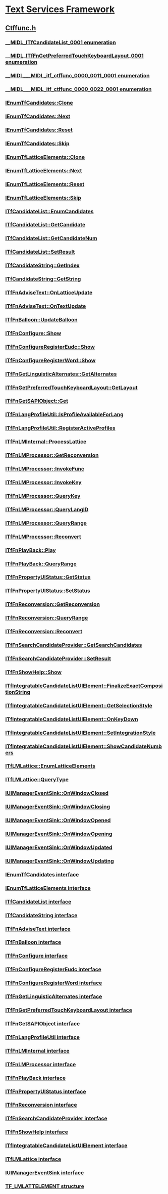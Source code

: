 # [Text Services Framework](../_tsf/index.md)
## [Ctffunc.h](index.md)
### [__MIDL_ITfCandidateList_0001 enumeration](../ctffunc/ne-ctffunc-__midl_itfcandidatelist_0001.md)
### [__MIDL_ITfFnGetPreferredTouchKeyboardLayout_0001 enumeration](../ctffunc/ne-ctffunc-__midl_itffngetpreferredtouchkeyboardlayout_0001.md)
### [__MIDL___MIDL_itf_ctffunc_0000_0011_0001 enumeration](../ctffunc/ne-ctffunc-__midl___midl_itf_ctffunc_0000_0011_0001.md)
### [__MIDL___MIDL_itf_ctffunc_0000_0022_0001 enumeration](../ctffunc/ne-ctffunc-__midl___midl_itf_ctffunc_0000_0022_0001.md)
### [IEnumTfCandidates::Clone](../ctffunc/nf-ctffunc-ienumtfcandidates-clone.md)
### [IEnumTfCandidates::Next](../ctffunc/nf-ctffunc-ienumtfcandidates-next.md)
### [IEnumTfCandidates::Reset](../ctffunc/nf-ctffunc-ienumtfcandidates-reset.md)
### [IEnumTfCandidates::Skip](../ctffunc/nf-ctffunc-ienumtfcandidates-skip.md)
### [IEnumTfLatticeElements::Clone](../ctffunc/nf-ctffunc-ienumtflatticeelements-clone.md)
### [IEnumTfLatticeElements::Next](../ctffunc/nf-ctffunc-ienumtflatticeelements-next.md)
### [IEnumTfLatticeElements::Reset](../ctffunc/nf-ctffunc-ienumtflatticeelements-reset.md)
### [IEnumTfLatticeElements::Skip](../ctffunc/nf-ctffunc-ienumtflatticeelements-skip.md)
### [ITfCandidateList::EnumCandidates](../ctffunc/nf-ctffunc-itfcandidatelist-enumcandidates.md)
### [ITfCandidateList::GetCandidate](../ctffunc/nf-ctffunc-itfcandidatelist-getcandidate.md)
### [ITfCandidateList::GetCandidateNum](../ctffunc/nf-ctffunc-itfcandidatelist-getcandidatenum.md)
### [ITfCandidateList::SetResult](../ctffunc/nf-ctffunc-itfcandidatelist-setresult.md)
### [ITfCandidateString::GetIndex](../ctffunc/nf-ctffunc-itfcandidatestring-getindex.md)
### [ITfCandidateString::GetString](../ctffunc/nf-ctffunc-itfcandidatestring-getstring.md)
### [ITfFnAdviseText::OnLatticeUpdate](../ctffunc/nf-ctffunc-itffnadvisetext-onlatticeupdate.md)
### [ITfFnAdviseText::OnTextUpdate](../ctffunc/nf-ctffunc-itffnadvisetext-ontextupdate.md)
### [ITfFnBalloon::UpdateBalloon](../ctffunc/nf-ctffunc-itffnballoon-updateballoon.md)
### [ITfFnConfigure::Show](../ctffunc/nf-ctffunc-itffnconfigure-show.md)
### [ITfFnConfigureRegisterEudc::Show](../ctffunc/nf-ctffunc-itffnconfigureregistereudc-show.md)
### [ITfFnConfigureRegisterWord::Show](../ctffunc/nf-ctffunc-itffnconfigureregisterword-show.md)
### [ITfFnGetLinguisticAlternates::GetAlternates](../ctffunc/nf-ctffunc-itffngetlinguisticalternates-getalternates.md)
### [ITfFnGetPreferredTouchKeyboardLayout::GetLayout](../ctffunc/nf-ctffunc-itffngetpreferredtouchkeyboardlayout-getlayout.md)
### [ITfFnGetSAPIObject::Get](../ctffunc/nf-ctffunc-itffngetsapiobject-get.md)
### [ITfFnLangProfileUtil::IsProfileAvailableForLang](../ctffunc/nf-ctffunc-itffnlangprofileutil-isprofileavailableforlang.md)
### [ITfFnLangProfileUtil::RegisterActiveProfiles](../ctffunc/nf-ctffunc-itffnlangprofileutil-registeractiveprofiles.md)
### [ITfFnLMInternal::ProcessLattice](../ctffunc/nf-ctffunc-itffnlminternal-processlattice.md)
### [ITfFnLMProcessor::GetReconversion](../ctffunc/nf-ctffunc-itffnlmprocessor-getreconversion.md)
### [ITfFnLMProcessor::InvokeFunc](../ctffunc/nf-ctffunc-itffnlmprocessor-invokefunc.md)
### [ITfFnLMProcessor::InvokeKey](../ctffunc/nf-ctffunc-itffnlmprocessor-invokekey.md)
### [ITfFnLMProcessor::QueryKey](../ctffunc/nf-ctffunc-itffnlmprocessor-querykey.md)
### [ITfFnLMProcessor::QueryLangID](../ctffunc/nf-ctffunc-itffnlmprocessor-querylangid.md)
### [ITfFnLMProcessor::QueryRange](../ctffunc/nf-ctffunc-itffnlmprocessor-queryrange.md)
### [ITfFnLMProcessor::Reconvert](../ctffunc/nf-ctffunc-itffnlmprocessor-reconvert.md)
### [ITfFnPlayBack::Play](../ctffunc/nf-ctffunc-itffnplayback-play.md)
### [ITfFnPlayBack::QueryRange](../ctffunc/nf-ctffunc-itffnplayback-queryrange.md)
### [ITfFnPropertyUIStatus::GetStatus](../ctffunc/nf-ctffunc-itffnpropertyuistatus-getstatus.md)
### [ITfFnPropertyUIStatus::SetStatus](../ctffunc/nf-ctffunc-itffnpropertyuistatus-setstatus.md)
### [ITfFnReconversion::GetReconversion](../ctffunc/nf-ctffunc-itffnreconversion-getreconversion.md)
### [ITfFnReconversion::QueryRange](../ctffunc/nf-ctffunc-itffnreconversion-queryrange.md)
### [ITfFnReconversion::Reconvert](../ctffunc/nf-ctffunc-itffnreconversion-reconvert.md)
### [ITfFnSearchCandidateProvider::GetSearchCandidates](../ctffunc/nf-ctffunc-itffnsearchcandidateprovider-getsearchcandidates.md)
### [ITfFnSearchCandidateProvider::SetResult](../ctffunc/nf-ctffunc-itffnsearchcandidateprovider-setresult.md)
### [ITfFnShowHelp::Show](../ctffunc/nf-ctffunc-itffnshowhelp-show.md)
### [ITfIntegratableCandidateListUIElement::FinalizeExactCompositionString](../ctffunc/nf-ctffunc-itfintegratablecandidatelistuielement-finalizeexactcompositionstring.md)
### [ITfIntegratableCandidateListUIElement::GetSelectionStyle](../ctffunc/nf-ctffunc-itfintegratablecandidatelistuielement-getselectionstyle.md)
### [ITfIntegratableCandidateListUIElement::OnKeyDown](../ctffunc/nf-ctffunc-itfintegratablecandidatelistuielement-onkeydown.md)
### [ITfIntegratableCandidateListUIElement::SetIntegrationStyle](../ctffunc/nf-ctffunc-itfintegratablecandidatelistuielement-setintegrationstyle.md)
### [ITfIntegratableCandidateListUIElement::ShowCandidateNumbers](../ctffunc/nf-ctffunc-itfintegratablecandidatelistuielement-showcandidatenumbers.md)
### [ITfLMLattice::EnumLatticeElements](../ctffunc/nf-ctffunc-itflmlattice-enumlatticeelements.md)
### [ITfLMLattice::QueryType](../ctffunc/nf-ctffunc-itflmlattice-querytype.md)
### [IUIManagerEventSink::OnWindowClosed](../ctffunc/nf-ctffunc-iuimanagereventsink-onwindowclosed.md)
### [IUIManagerEventSink::OnWindowClosing](../ctffunc/nf-ctffunc-iuimanagereventsink-onwindowclosing.md)
### [IUIManagerEventSink::OnWindowOpened](../ctffunc/nf-ctffunc-iuimanagereventsink-onwindowopened.md)
### [IUIManagerEventSink::OnWindowOpening](../ctffunc/nf-ctffunc-iuimanagereventsink-onwindowopening.md)
### [IUIManagerEventSink::OnWindowUpdated](../ctffunc/nf-ctffunc-iuimanagereventsink-onwindowupdated.md)
### [IUIManagerEventSink::OnWindowUpdating](../ctffunc/nf-ctffunc-iuimanagereventsink-onwindowupdating.md)
### [IEnumTfCandidates interface](../ctffunc/nn-ctffunc-ienumtfcandidates.md)
### [IEnumTfLatticeElements interface](../ctffunc/nn-ctffunc-ienumtflatticeelements.md)
### [ITfCandidateList interface](../ctffunc/nn-ctffunc-itfcandidatelist.md)
### [ITfCandidateString interface](../ctffunc/nn-ctffunc-itfcandidatestring.md)
### [ITfFnAdviseText interface](../ctffunc/nn-ctffunc-itffnadvisetext.md)
### [ITfFnBalloon interface](../ctffunc/nn-ctffunc-itffnballoon.md)
### [ITfFnConfigure interface](../ctffunc/nn-ctffunc-itffnconfigure.md)
### [ITfFnConfigureRegisterEudc interface](../ctffunc/nn-ctffunc-itffnconfigureregistereudc.md)
### [ITfFnConfigureRegisterWord interface](../ctffunc/nn-ctffunc-itffnconfigureregisterword.md)
### [ITfFnGetLinguisticAlternates interface](../ctffunc/nn-ctffunc-itffngetlinguisticalternates.md)
### [ITfFnGetPreferredTouchKeyboardLayout interface](../ctffunc/nn-ctffunc-itffngetpreferredtouchkeyboardlayout.md)
### [ITfFnGetSAPIObject interface](../ctffunc/nn-ctffunc-itffngetsapiobject.md)
### [ITfFnLangProfileUtil interface](../ctffunc/nn-ctffunc-itffnlangprofileutil.md)
### [ITfFnLMInternal interface](../ctffunc/nn-ctffunc-itffnlminternal.md)
### [ITfFnLMProcessor interface](../ctffunc/nn-ctffunc-itffnlmprocessor.md)
### [ITfFnPlayBack interface](../ctffunc/nn-ctffunc-itffnplayback.md)
### [ITfFnPropertyUIStatus interface](../ctffunc/nn-ctffunc-itffnpropertyuistatus.md)
### [ITfFnReconversion interface](../ctffunc/nn-ctffunc-itffnreconversion.md)
### [ITfFnSearchCandidateProvider interface](../ctffunc/nn-ctffunc-itffnsearchcandidateprovider.md)
### [ITfFnShowHelp interface](../ctffunc/nn-ctffunc-itffnshowhelp.md)
### [ITfIntegratableCandidateListUIElement interface](../ctffunc/nn-ctffunc-itfintegratablecandidatelistuielement.md)
### [ITfLMLattice interface](../ctffunc/nn-ctffunc-itflmlattice.md)
### [IUIManagerEventSink interface](../ctffunc/nn-ctffunc-iuimanagereventsink.md)
### [TF_LMLATTELEMENT structure](../ctffunc/ns-ctffunc-tf_lmlattelement.md)
